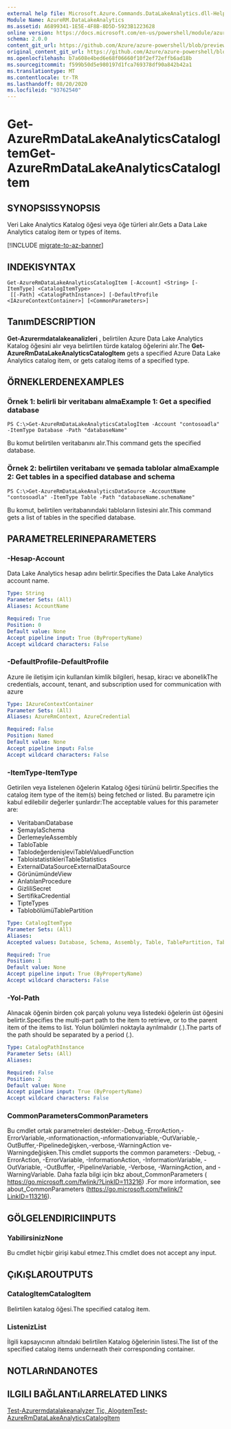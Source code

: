 ```yaml
---
external help file: Microsoft.Azure.Commands.DataLakeAnalytics.dll-Help.xml
Module Name: AzureRM.DataLakeAnalytics
ms.assetid: A6899341-1E5E-4F8B-8D5D-5923B1223628
online version: https://docs.microsoft.com/en-us/powershell/module/azurerm.datalakeanalytics/get-azurermdatalakeanalyticscatalogitem
schema: 2.0.0
content_git_url: https://github.com/Azure/azure-powershell/blob/preview/src/ResourceManager/DataLakeAnalytics/Commands.DataLakeAnalytics/help/Get-AzureRmDataLakeAnalyticsCatalogItem.md
original_content_git_url: https://github.com/Azure/azure-powershell/blob/preview/src/ResourceManager/DataLakeAnalytics/Commands.DataLakeAnalytics/help/Get-AzureRmDataLakeAnalyticsCatalogItem.md
ms.openlocfilehash: b7a608e4bed6e68f06660f10f2ef72effb6ad18b
ms.sourcegitcommit: f599b50d5e980197d1fca769378df90a842b42a1
ms.translationtype: MT
ms.contentlocale: tr-TR
ms.lasthandoff: 08/20/2020
ms.locfileid: "93762540"
---
```

# <span data-ttu-id="a0727-101">Get-AzureRmDataLakeAnalyticsCatalogItem</span><span class="sxs-lookup"><span data-stu-id="a0727-101">Get-AzureRmDataLakeAnalyticsCatalogItem</span></span>

## <span data-ttu-id="a0727-102">SYNOPSIS</span><span class="sxs-lookup"><span data-stu-id="a0727-102">SYNOPSIS</span></span>
<span data-ttu-id="a0727-103">Veri Lake Analytics Katalog öğesi veya öğe türleri alır.</span><span class="sxs-lookup"><span data-stu-id="a0727-103">Gets a Data Lake Analytics catalog item or types of items.</span></span>

[!INCLUDE [migrate-to-az-banner](../../includes/migrate-to-az-banner.md)]

## <span data-ttu-id="a0727-104">INDEKI</span><span class="sxs-lookup"><span data-stu-id="a0727-104">SYNTAX</span></span>

```
Get-AzureRmDataLakeAnalyticsCatalogItem [-Account] <String> [-ItemType] <CatalogItemType>
 [[-Path] <CatalogPathInstance>] [-DefaultProfile <IAzureContextContainer>] [<CommonParameters>]
```

## <span data-ttu-id="a0727-105">Tanım</span><span class="sxs-lookup"><span data-stu-id="a0727-105">DESCRIPTION</span></span>
<span data-ttu-id="a0727-106">**Get-Azurermdatalakeanalizleri** , belirtilen Azure Data Lake Analytics Katalog öğesini alır veya belirtilen türde katalog öğelerini alır.</span><span class="sxs-lookup"><span data-stu-id="a0727-106">The **Get-AzureRmDataLakeAnalyticsCatalogItem** gets a specified Azure Data Lake Analytics catalog item, or gets catalog items of a specified type.</span></span>

## <span data-ttu-id="a0727-107">ÖRNEKLERDEN</span><span class="sxs-lookup"><span data-stu-id="a0727-107">EXAMPLES</span></span>

### <span data-ttu-id="a0727-108">Örnek 1: belirli bir veritabanı alma</span><span class="sxs-lookup"><span data-stu-id="a0727-108">Example 1: Get a specified database</span></span>
```
PS C:\>Get-AzureRmDataLakeAnalyticsCatalogItem -Account "contosoadla" -ItemType Database -Path "databaseName"
```

<span data-ttu-id="a0727-109">Bu komut belirtilen veritabanını alır.</span><span class="sxs-lookup"><span data-stu-id="a0727-109">This command gets the specified database.</span></span>

### <span data-ttu-id="a0727-110">Örnek 2: belirtilen veritabanı ve şemada tablolar alma</span><span class="sxs-lookup"><span data-stu-id="a0727-110">Example 2: Get tables in a specified database and schema</span></span>
```
PS C:\>Get-AzureRmDataLakeAnalyticsDataSource -AccountName "contosoadla" -ItemType Table -Path "databaseName.schemaName"
```

<span data-ttu-id="a0727-111">Bu komut, belirtilen veritabanındaki tabloların listesini alır.</span><span class="sxs-lookup"><span data-stu-id="a0727-111">This command gets a list of tables in the specified database.</span></span>

## <span data-ttu-id="a0727-112">PARAMETRELERINE</span><span class="sxs-lookup"><span data-stu-id="a0727-112">PARAMETERS</span></span>

### <span data-ttu-id="a0727-113">-Hesap</span><span class="sxs-lookup"><span data-stu-id="a0727-113">-Account</span></span>
<span data-ttu-id="a0727-114">Data Lake Analytics hesap adını belirtir.</span><span class="sxs-lookup"><span data-stu-id="a0727-114">Specifies the Data Lake Analytics account name.</span></span>

```yaml
Type: String
Parameter Sets: (All)
Aliases: AccountName

Required: True
Position: 0
Default value: None
Accept pipeline input: True (ByPropertyName)
Accept wildcard characters: False
```

### <span data-ttu-id="a0727-115">-DefaultProfile</span><span class="sxs-lookup"><span data-stu-id="a0727-115">-DefaultProfile</span></span>
<span data-ttu-id="a0727-116">Azure ile iletişim için kullanılan kimlik bilgileri, hesap, kiracı ve abonelik</span><span class="sxs-lookup"><span data-stu-id="a0727-116">The credentials, account, tenant, and subscription used for communication with azure</span></span>

```yaml
Type: IAzureContextContainer
Parameter Sets: (All)
Aliases: AzureRmContext, AzureCredential

Required: False
Position: Named
Default value: None
Accept pipeline input: False
Accept wildcard characters: False
```

### <span data-ttu-id="a0727-117">-ItemType</span><span class="sxs-lookup"><span data-stu-id="a0727-117">-ItemType</span></span>
<span data-ttu-id="a0727-118">Getirilen veya listelenen öğelerin Katalog öğesi türünü belirtir.</span><span class="sxs-lookup"><span data-stu-id="a0727-118">Specifies the catalog item type of the item(s) being fetched or listed.</span></span>
<span data-ttu-id="a0727-119">Bu parametre için kabul edilebilir değerler şunlardır:</span><span class="sxs-lookup"><span data-stu-id="a0727-119">The acceptable values for this parameter are:</span></span>

- <span data-ttu-id="a0727-120">Veritabanı</span><span class="sxs-lookup"><span data-stu-id="a0727-120">Database</span></span>
- <span data-ttu-id="a0727-121">Şemayla</span><span class="sxs-lookup"><span data-stu-id="a0727-121">Schema</span></span>
- <span data-ttu-id="a0727-122">Derlemeyle</span><span class="sxs-lookup"><span data-stu-id="a0727-122">Assembly</span></span>
- <span data-ttu-id="a0727-123">Tablo</span><span class="sxs-lookup"><span data-stu-id="a0727-123">Table</span></span>
- <span data-ttu-id="a0727-124">Tablodeğerdenişlevi</span><span class="sxs-lookup"><span data-stu-id="a0727-124">TableValuedFunction</span></span>
- <span data-ttu-id="a0727-125">Tabloistatistikleri</span><span class="sxs-lookup"><span data-stu-id="a0727-125">TableStatistics</span></span>
- <span data-ttu-id="a0727-126">ExternalDataSource</span><span class="sxs-lookup"><span data-stu-id="a0727-126">ExternalDataSource</span></span>
- <span data-ttu-id="a0727-127">Görünümünde</span><span class="sxs-lookup"><span data-stu-id="a0727-127">View</span></span>
- <span data-ttu-id="a0727-128">Anlatılan</span><span class="sxs-lookup"><span data-stu-id="a0727-128">Procedure</span></span>
- <span data-ttu-id="a0727-129">Gizlili</span><span class="sxs-lookup"><span data-stu-id="a0727-129">Secret</span></span>
- <span data-ttu-id="a0727-130">Sertifika</span><span class="sxs-lookup"><span data-stu-id="a0727-130">Credential</span></span>
- <span data-ttu-id="a0727-131">Tipte</span><span class="sxs-lookup"><span data-stu-id="a0727-131">Types</span></span>
- <span data-ttu-id="a0727-132">Tablobölümü</span><span class="sxs-lookup"><span data-stu-id="a0727-132">TablePartition</span></span>

```yaml
Type: CatalogItemType
Parameter Sets: (All)
Aliases: 
Accepted values: Database, Schema, Assembly, Table, TablePartition, TableValuedFunction, TableStatistics, ExternalDataSource, View, Procedure, Secret, Credential, Types, Package

Required: True
Position: 1
Default value: None
Accept pipeline input: True (ByPropertyName)
Accept wildcard characters: False
```

### <span data-ttu-id="a0727-133">-Yol</span><span class="sxs-lookup"><span data-stu-id="a0727-133">-Path</span></span>
<span data-ttu-id="a0727-134">Alınacak öğenin birden çok parçalı yolunu veya listedeki öğelerin üst öğesini belirtir.</span><span class="sxs-lookup"><span data-stu-id="a0727-134">Specifies the multi-part path to the item to retrieve, or to the parent item of the items to list.</span></span>
<span data-ttu-id="a0727-135">Yolun bölümleri noktayla ayrılmalıdır (.).</span><span class="sxs-lookup"><span data-stu-id="a0727-135">The parts of the path should be separated by a period (.).</span></span>

```yaml
Type: CatalogPathInstance
Parameter Sets: (All)
Aliases: 

Required: False
Position: 2
Default value: None
Accept pipeline input: True (ByPropertyName)
Accept wildcard characters: False
```

### <span data-ttu-id="a0727-136">CommonParameters</span><span class="sxs-lookup"><span data-stu-id="a0727-136">CommonParameters</span></span>
<span data-ttu-id="a0727-137">Bu cmdlet ortak parametreleri destekler:-Debug,-ErrorAction,-ErrorVariable,-ınformationaction,-ınformationvariable,-OutVariable,-OutBuffer,-Pipelinedeğişken,-verbose,-WarningAction ve-Warningdeğişken.</span><span class="sxs-lookup"><span data-stu-id="a0727-137">This cmdlet supports the common parameters: -Debug, -ErrorAction, -ErrorVariable, -InformationAction, -InformationVariable, -OutVariable, -OutBuffer, -PipelineVariable, -Verbose, -WarningAction, and -WarningVariable.</span></span> <span data-ttu-id="a0727-138">Daha fazla bilgi için bkz about_CommonParameters ( https://go.microsoft.com/fwlink/?LinkID=113216) .</span><span class="sxs-lookup"><span data-stu-id="a0727-138">For more information, see about_CommonParameters (https://go.microsoft.com/fwlink/?LinkID=113216).</span></span>

## <span data-ttu-id="a0727-139">GÖLGELENDIRICI</span><span class="sxs-lookup"><span data-stu-id="a0727-139">INPUTS</span></span>

### <span data-ttu-id="a0727-140">Yabilirsiniz</span><span class="sxs-lookup"><span data-stu-id="a0727-140">None</span></span>
<span data-ttu-id="a0727-141">Bu cmdlet hiçbir girişi kabul etmez.</span><span class="sxs-lookup"><span data-stu-id="a0727-141">This cmdlet does not accept any input.</span></span>

## <span data-ttu-id="a0727-142">ÇıKıŞLAR</span><span class="sxs-lookup"><span data-stu-id="a0727-142">OUTPUTS</span></span>

### <span data-ttu-id="a0727-143">CatalogItem</span><span class="sxs-lookup"><span data-stu-id="a0727-143">CatalogItem</span></span>
<span data-ttu-id="a0727-144">Belirtilen katalog öğesi.</span><span class="sxs-lookup"><span data-stu-id="a0727-144">The specified catalog item.</span></span>

### <span data-ttu-id="a0727-145">Listeniz<CatalogItem></span><span class="sxs-lookup"><span data-stu-id="a0727-145">List<CatalogItem></span></span>
<span data-ttu-id="a0727-146">İlgili kapsayıcının altındaki belirtilen Katalog öğelerinin listesi.</span><span class="sxs-lookup"><span data-stu-id="a0727-146">The list of the specified catalog items underneath their corresponding container.</span></span>

## <span data-ttu-id="a0727-147">NOTLARıNDA</span><span class="sxs-lookup"><span data-stu-id="a0727-147">NOTES</span></span>

## <span data-ttu-id="a0727-148">ILGILI BAĞLANTıLAR</span><span class="sxs-lookup"><span data-stu-id="a0727-148">RELATED LINKS</span></span>

[<span data-ttu-id="a0727-149">Test-Azurermdatalakeanalyzer Tic, Alogıtem</span><span class="sxs-lookup"><span data-stu-id="a0727-149">Test-AzureRmDataLakeAnalyticsCatalogItem</span></span>](./Test-AzureRmDataLakeAnalyticsCatalogItem.md)


